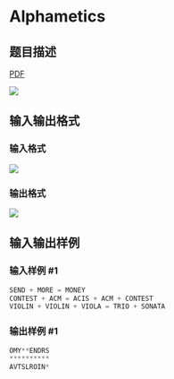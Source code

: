 # Alphametics

## 题目描述

[problemUrl]: https://uva.onlinejudge.org/index.php?option=com_onlinejudge&Itemid=8&category=25&page=show_problem&problem=2308

[PDF](https://uva.onlinejudge.org/external/113/p11333.pdf)

![](https://cdn.luogu.com.cn/upload/vjudge_pic/UVA11333/342a238151112aef905cd3223622d3edfaf4cbae.png)

## 输入输出格式

### 输入格式

![](https://cdn.luogu.com.cn/upload/vjudge_pic/UVA11333/3c07da37567dd2f0038e417f8462d2e6fbc1c32e.png)

### 输出格式

![](https://cdn.luogu.com.cn/upload/vjudge_pic/UVA11333/c3df8cb1b1268365720013481805576e2b53b6db.png)

## 输入输出样例

### 输入样例 #1

```cpp
SEND + MORE = MONEY
CONTEST + ACM = ACIS + ACM + CONTEST
VIOLIN + VIOLIN + VIOLA = TRIO + SONATA
```


### 输出样例 #1

```cpp
OMY**ENDRS
**********
AVTSLROIN*
```


